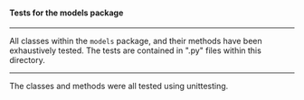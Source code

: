 #### Tests for the models package
***
All classes within the ``models`` package, and their methods have been exhaustively tested. The tests are contained in ".py" files within this directory.
***
The classes and methods were all tested using unittesting.<br>